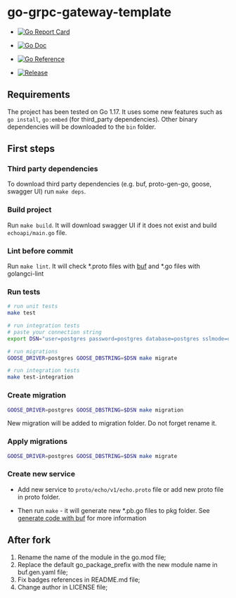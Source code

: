# go-grpc-gateway-template

* [![Go Report Card](https://goreportcard.com/badge/github.com/aleksvdim/go-grpc-gateway-template?style=flat-square)](https://goreportcard.com/report/github.com/aleksvdim/go-grpc-gateway-template)

* [![Go Doc](https://img.shields.io/badge/godoc-reference-blue.svg?style=flat-square)](http://godoc.org/github.com/aleksvdim/go-grpc-gateway-template)

* [![Go Reference](https://pkg.go.dev/badge/github.com/aleksvdim/go-grpc-gateway-template.svg)](https://pkg.go.dev/github.com/aleksvdim/go-grpc-gateway-template)

* [![Release](https://img.shields.io/github/release/aleksvdim/go-grpc-gateway-template.svg?style=flat-square)](https://github.com/aleksvdim/go-grpc-gateway-template/releases/latest)

## Requirements

The project has been tested on Go 1.17. It uses some new features such as `go install`, `go:embed` (for third_party dependencies).
Other binary dependencies will be downloaded to the `bin` folder.

## First steps

### Third party dependencies

To download third party dependencies (e.g. buf, proto-gen-go, goose, swagger UI) run `make deps`.

### Build project

Run `make build`. It will download swagger UI if it does not exist and build `echoapi/main.go` file.

### Lint before commit 

Run `make lint`. It will check *.proto files with [buf](https://buf.build/) and *.go files with golangci-lint

### Run tests

```bash
# run unit tests
make test

# run integration tests
# paste your connection string
export DSN="user=postgres password=postgres database=postgres sslmode=disable"

# run migrations
GOOSE_DRIVER=postgres GOOSE_DBSTRING=$DSN make migrate

# run integration tests
make test-integration
``` 

### Create migration

```bash
GOOSE_DRIVER=postgres GOOSE_DBSTRING=$DSN make migration
```

New migration will be added to migration folder. Do not forget rename it.

### Apply migrations

```bash
GOOSE_DRIVER=postgres GOOSE_DBSTRING=$DSN make migrate
```

### Create new service

* Add new service to `proto/echo/v1/echo.proto` file or add new proto file in proto folder.

* Then run `make` - it will generate new *.pb.go files to pkg folder. See [generate code with buf](https://docs.buf.build/tour/generate-code) for more information

## After fork

1. Rename the name of the module in the go.mod file;
2. Replace the default go_package_prefix with the new module name in buf.gen.yaml file;
3. Fix badges references in README.md file;
4. Change author in LICENSE file;
